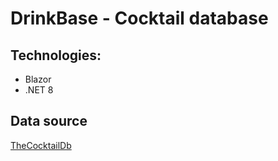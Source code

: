 # DrinkBase - Cocktail database

## Technologies:
- Blazor
- .NET 8

## Data source 

[TheCocktailDb](https://www.thecocktaildb.com/api.php)
